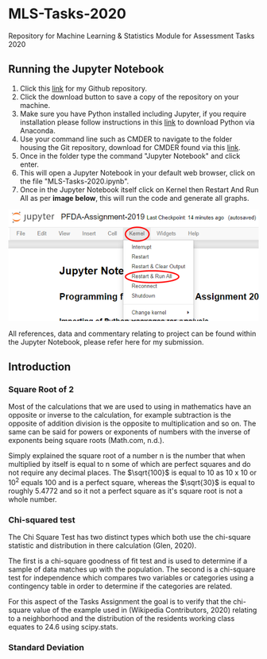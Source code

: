 # MLS-Tasks-2020
Repository for Machine Learning &amp; Statistics Module for Assessment Tasks 2020

## Running the Jupyter Notebook
1. Click this [link](https://github.com/Dowline1/MLS-Tasks-2020) for my Github repository.
2. Click the download button to save a copy of the repository on your machine.
3. Make sure you have Python installed including Jupyter, if you require installation please follow instructions in this [link](https://www.anaconda.com/distribution/) to download Python via Anaconda.
4. Use your command line such as CMDER to navigate to the folder housing the Git repository, download for CMDER found via this [link](https://cmder.net/).
5. Once in the folder type the command "Jupyter Notebook" and click enter.
6. This will open a Jupyter Notebook in your default web browser, click on the file "MLS-Tasks-2020.ipynb".
7. Once in the Jupyter Notebook itself click on Kernel then Restart And Run All as per **image below**, this will run the code and generate all graphs.

<img  src="Resources/Jupyter_Instructions.png">

All references, data and commentary relating to project can be found within the Jupyter Notebook, please refer here for my submission.

## Introduction
### Square Root of 2
Most of the calculations that we are used to using in mathematics have an opposite or inverse to the calculation, for example subtraction is the opposite of addition division is the opposite to multiplication and so on. The same can be said for powers or exponents of numbers with the inverse of exponents being square roots  (Math.com, n.d.).

Simply explained the square root of a number n is the number that when multiplied by itself is equal to n some of which are perfect squares and do not require any decimal places. The $\sqrt{100}$ is equal to 10 as 10 x 10 or $10^2$ equals 100 and is a perfect square, whereas the $\sqrt{30}$ is equal to roughly 5.4772 and so it not a perfect square as it's square root is not a whole number.

###  Chi-squared test
The Chi Square Test has two distinct types which both use the chi-square statistic and distribution in there calculation (Glen, 2020). 

The first is a chi-square goodness of fit test and is used to determine if a sample of data matches up with the population. The second is a chi-square test for independence which compares two variables or categories using a contingency table in order to determine if the categories are related.

For this aspect of the Tasks Assignment the goal is to verify that the chi-square value of the example used in (Wikipedia Contributors, 2020) relating to a neighborhood and the distribution of the residents working class equates to 24.6 using scipy.stats.

### Standard Deviation
